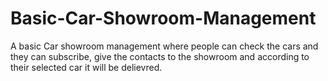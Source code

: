 # Basic-Car-Showroom-Management
A basic Car showroom management where people can check the cars and they can subscribe, give the contacts to the showroom and according to their selected car it will be delievred.
